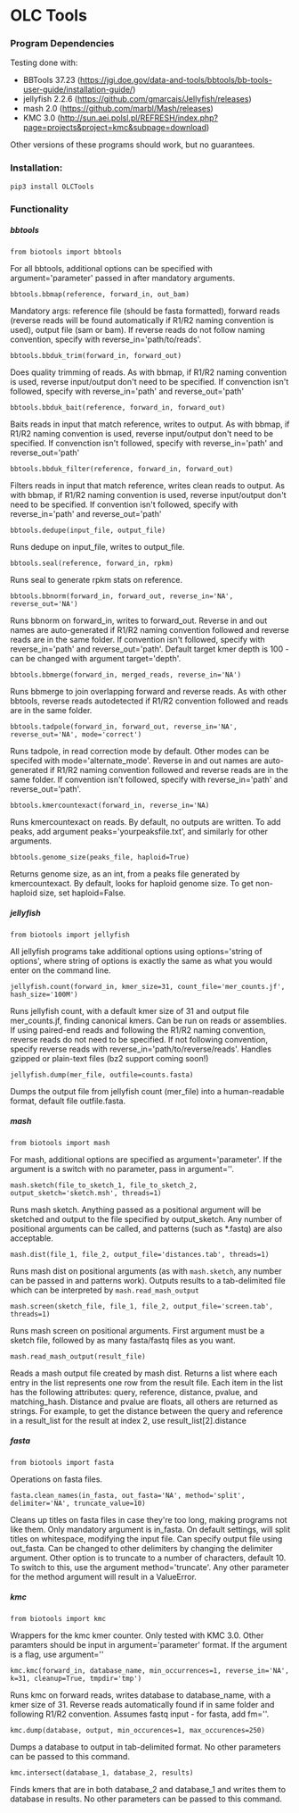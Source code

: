 # OLC Tools

### Program Dependencies

Testing done with: 
- BBTools 37.23 (https://jgi.doe.gov/data-and-tools/bbtools/bb-tools-user-guide/installation-guide/)
- jellyfish 2.2.6 (https://github.com/gmarcais/Jellyfish/releases)
- mash 2.0 (https://github.com/marbl/Mash/releases)
- KMC 3.0 (http://sun.aei.polsl.pl/REFRESH/index.php?page=projects&project=kmc&subpage=download)

Other versions of these programs should work, but no guarantees.

### Installation: 
`pip3 install OLCTools`

### Functionality
##### bbtools

`from biotools import bbtools`

For all bbtools, additional options can be specified with argument='parameter' passed in after mandatory arguments.

`bbtools.bbmap(reference, forward_in, out_bam)` 

Mandatory args: reference file (should be fasta 
formatted), forward reads (reverse reads will be found automatically if R1/R2 naming convention is used), output file (sam or bam).
If reverse reads do not follow naming convention, specify with reverse_in='path/to/reads'.

`bbtools.bbduk_trim(forward_in, forward_out)` 

Does quality trimming of reads.
As with bbmap, if R1/R2 naming convention is used, reverse input/output don't need to be specified.
If convenction isn't followed, specify with reverse_in='path' and reverse_out='path'

`bbtools.bbduk_bait(reference, forward_in, forward_out)` 

Baits reads in input that match reference, writes to output.
As with bbmap, if R1/R2 naming convention is used, reverse input/output don't need to be specified.
If convenction isn't followed, specify with reverse_in='path' and reverse_out='path'

`bbtools.bbduk_filter(reference, forward_in, forward_out)` 

Filters reads in input that match reference, writes clean reads to output.
As with bbmap, if R1/R2 naming convention is used, reverse input/output don't need to be specified.
If convention isn't followed, specify with reverse_in='path' and reverse_out='path'

`bbtools.dedupe(input_file, output_file)` 

Runs dedupe on input_file, writes to output_file.

`bbtools.seal(reference, forward_in, rpkm)` 

Runs seal to generate rpkm stats on reference.

`bbtools.bbnorm(forward_in, forward_out, reverse_in='NA', reverse_out='NA')`

Runs bbnorm on forward_in, writes to forward_out. 
Reverse in and out names are auto-generated
if R1/R2 naming convention followed and reverse reads are in the same folder.
If convention isn't followed, specify with reverse_in='path' and reverse_out='path'. 
Default target kmer depth is 100 - can be changed with argument target='depth'.

`bbtools.bbmerge(forward_in, merged_reads, reverse_in='NA')`

Runs bbmerge to join overlapping forward and reverse reads. As with other bbtools, reverse
reads autodetected if R1/R2 convention followed and reads are in the same folder.

`bbtools.tadpole(forward_in, forward_out, reverse_in='NA', reverse_out='NA', mode='correct')`

Runs tadpole, in read correction mode by default. Other modes can be specifed with mode='alternate_mode'.
Reverse in and out names are auto-generated
if R1/R2 naming convention followed and reverse reads are in the same folder.
If convention isn't followed, specify with reverse_in='path' and reverse_out='path'. 

`bbtools.kmercountexact(forward_in, reverse_in='NA)`

Runs kmercountexact on reads. By default, no outputs are written. To add peaks, add argument
peaks='yourpeaksfile.txt', and similarly for other arguments.

`bbtools.genome_size(peaks_file, haploid=True)`

Returns genome size, as an int, from a peaks file generated by kmercountexact. By default, looks for haploid
genome size. To get non-haploid size, set haploid=False.


##### jellyfish

`from biotools import jellyfish`

All jellyfish programs take additional options using options='string of options', where
string of options is exactly the same as what you would enter on the command line.

`jellyfish.count(forward_in, kmer_size=31, count_file='mer_counts.jf', hash_size='100M')`
 
 Runs jellyfish count, with a default kmer size of 31 and output file mer_counts.jf, finding canonical kmers.
Can be run on reads or assemblies. If using paired-end reads and following the R1/R2 naming 
 convention, reverse reads do not need to be specified. If not following convention, specify reverse reads
 with reverse_in='path/to/reverse/reads'. Handles gzipped or plain-text files (bz2 support coming soon!)

`jellyfish.dump(mer_file, outfile=counts.fasta)` 

Dumps the output file from jellyfish count (mer_file) into a human-readable
format, default file outfile.fasta.

##### mash

`from biotools import mash`

For mash, additional options are specified as argument='parameter'. If the argument is a switch with no parameter, 
pass in argument=''.

`mash.sketch(file_to_sketch_1, file_to_sketch_2, output_sketch='sketch.msh', threads=1)`

Runs mash sketch. Anything passed as a positional argument will be sketched and output to the file
specified by output_sketch. Any number of positional arguments can be called, and patterns (such as *.fastq) are also
acceptable.

`mash.dist(file_1, file_2, output_file='distances.tab', threads=1)`

Runs mash dist on positional arguments (as with `mash.sketch`, any number can be passed in and patterns work).
Outputs results to a tab-delimited file which can be interpreted by `mash.read_mash_output`

`mash.screen(sketch_file, file_1, file_2, output_file='screen.tab', threads=1)`

Runs mash screen on positional arguments. First argument must be a sketch file, followed by as many fasta/fastq files
 as you want. 

`mash.read_mash_output(result_file)`

Reads a mash output file created by mash dist. Returns a list where each entry in the list represents one row from 
the result file. Each item in the list has the following attributes: query, reference, distance, pvalue, and matching_hash.
Distance and pvalue are floats, all others are returned as strings. For example, to get the distance between the query 
and reference in a result_list for the result at index 2, use result_list[2].distance

##### fasta

`from biotools import fasta`

Operations on fasta files.

`fasta.clean_names(in_fasta, out_fasta='NA', method='split', delimiter='NA', truncate_value=10)`

Cleans up titles on fasta files in case they're too long, making programs not like them.
Only mandatory argument is in_fasta. On default settings, will split titles on whitespace, modifying the input file.
Can specify output file using out_fasta.
Can be changed to other delimiters by changing the delimiter argument. Other option is to truncate to a number
of characters, default 10. To switch to this, use the argument method='truncate'. Any other parameter for the method
argument will result in a ValueError.

##### kmc

`from biotools import kmc`

Wrappers for the kmc kmer counter. Only tested with KMC 3.0. Other paramters should be input
in argument='parameter' format. If the argument is a flag, use argument=''

`kmc.kmc(forward_in, database_name, min_occurrences=1, reverse_in='NA', k=31, cleanup=True, tmpdir='tmp')`

Runs kmc on forward reads, writes database to database_name, with a kmer size of 31. Reverse reads
automatically found if in same folder and following R1/R2 convention. Assumes fastq input - for fasta, add fm=''.

`kmc.dump(database, output, min_occurences=1, max_occurences=250)`

Dumps a database to output in tab-delimited format. No other parameters can be passed to this command.

`kmc.intersect(database_1, database_2, results)`

Finds kmers that are in both database_2 and database_1 and writes them to database in results. 
No other parameters can be passed to this command.